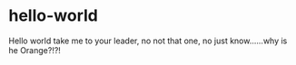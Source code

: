 # hello-world

Hello world take me to your leader, no not that one, no just know......why is he Orange?!?!
